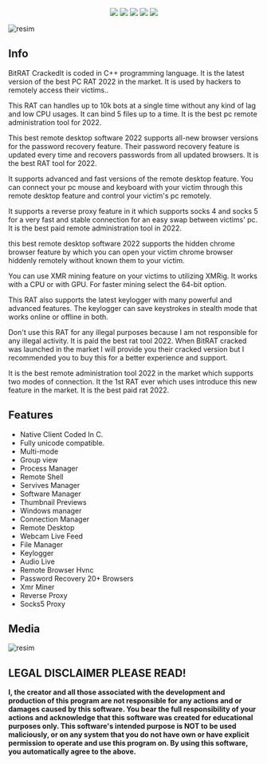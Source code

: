 ﻿<div id="top"></div>
<p align="center">
  <img src="https://img.shields.io/github/contributors/Discord-Token/Discord-token-generatorPY.svg?style=for-the-badge"/>
  <img src="https://img.shields.io/github/forks/Discord-Token/Discord-token-generatorPY.svg?style=for-the-badge"/>
  <img src="https://img.shields.io/github/stars/Discord-Token/Discord-token-generatorPY.svg?style=for-the-badge"/>
  <img src="https://img.shields.io/github/issues/Discord-Token/Discord-token-generatorPY.svg?style=for-the-badge"/>
  <img src="https://img.shields.io/github/license/Discord-Token/Discord-token-generatorPY.svg?style=for-the-badge"/>
</p>

![resim](https://user-images.githubusercontent.com/104153626/164756784-086f9737-8f6d-4e98-943f-fa657c98ff8a.png)

## Info
BitRAT CrackedIt is coded in C++ programming language. It is the latest version of the best PC RAT 2022 in the market. It is used by hackers to remotely access their victims..






This RAT can handles up to 10k bots at a single time without any kind of lag and low CPU usages. It can bind 5 files up to a time. It is the best pc remote administration tool for 2022.

This best remote desktop software 2022 supports all-new browser versions for the password recovery feature. Their password recovery feature is updated every time and recovers passwords from all updated browsers. It is the best RAT tool for 2022.

It supports advanced and fast versions of the remote desktop feature. You can connect your pc mouse and keyboard with your victim through this remote desktop feature and control your victim's pc remotely.

It supports a reverse proxy feature in it which supports socks 4 and socks 5 for a very fast and stable connection for an easy swap between victims' pc. It is the best paid remote administration tool in 2022.

this best remote desktop software 2022 supports the hidden chrome browser feature by which you can open your victim chrome browser hiddenly remotely without known them to your victim.

You can use XMR mining feature on your victims to utilizing XMRig. It works with a CPU or with GPU. For faster mining select the 64-bit option.

This RAT also supports the latest keylogger with many powerful and advanced features. The keylogger can save keystrokes in stealth mode that works online or offline in both.

Don't use this RAT for any illegal purposes because I am not responsible for any illegal activity. It is paid the best rat tool 2022. When BitRAT cracked was launched in the market I will provide you their cracked version but I recommended you to buy this for a better experience and support.

It is the best remote administration tool 2022 in the market which supports two modes of connection. It the 1st RAT ever which uses introduce this new feature in the market. It is the best paid rat 2022.

## Features
* Native Client Coded In C.
* Fully unicode compatible.
* Multi-mode
* Group view
* Process Manager
* Remote Shell
* Servives Manager
* Software Manager
* Thumbnail Previews
* Windows manager
* Connection Manager
* Remote Desktop
* Webcam Live Feed
* File Manager
* Keylogger
* Audio Live
* Remote Browser  Hvnc
* Password Recovery 20+ Browsers
* Xmr Miner
* Reverse Proxy
* Socks5 Proxy

## Media 
![resim](https://user-images.githubusercontent.com/104153626/164762692-b47cca3a-d7ef-4659-bfaa-56f6e0e5eb19.png)


## LEGAL DISCLAIMER PLEASE READ!

**I, the creator and all those associated with the development and production of this program are not responsible for any actions and or damages caused by this software. You bear the full responsibility of your actions and acknowledge that this software was created for educational purposes only. This software's intended purpose is NOT to be used maliciously, or on any system that you do not have own or have explicit permission to operate and use this program on. By using this software, you automatically agree to the above.**
